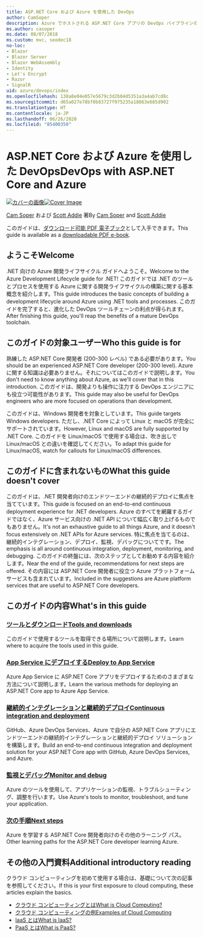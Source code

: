 ```yaml
---
title: ASP.NET Core および Azure を使用した DevOps
author: CamSoper
description: Azure でホストされる ASP.NET Core アプリの DevOps パイプラインの構築に関するエンドツーエンドのガイダンスを提供するガイド。
ms.author: casoper
ms.date: 08/07/2018
ms.custom: mvc, seodec18
no-loc:
- Blazor
- Blazor Server
- Blazor WebAssembly
- Identity
- Let's Encrypt
- Razor
- SignalR
uid: azure/devops/index
ms.openlocfilehash: 138a8e04e057e5679c3d2b84d5351a3a4ab7cd8c
ms.sourcegitcommit: d65a027e78bf0b83727f975235a18863e685d902
ms.translationtype: HT
ms.contentlocale: ja-JP
ms.lasthandoff: 06/26/2020
ms.locfileid: "85400350"
---
```

# <a name="devops-with-aspnet-core-and-azure"></a><span data-ttu-id="3a1e0-103">ASP.NET Core および Azure を使用した DevOps</span><span class="sxs-lookup"><span data-stu-id="3a1e0-103">DevOps with ASP.NET Core and Azure</span></span>

<span data-ttu-id="3a1e0-104">[![カバーの画像](./media/cover-large.png)](https://aka.ms/devopsbook)</span><span class="sxs-lookup"><span data-stu-id="3a1e0-104">[![Cover Image](./media/cover-large.png)](https://aka.ms/devopsbook)</span></span>

<span data-ttu-id="3a1e0-105">[Cam Soper](https://twitter.com/camsoper) および [Scott Addie](https://twitter.com/scottaddie) 著</span><span class="sxs-lookup"><span data-stu-id="3a1e0-105">By [Cam Soper](https://twitter.com/camsoper) and [Scott Addie](https://twitter.com/scottaddie)</span></span>

<span data-ttu-id="3a1e0-106">このガイドは、[ダウンロード可能 PDF 電子ブック](https://aka.ms/devopsbook)として入手できます。</span><span class="sxs-lookup"><span data-stu-id="3a1e0-106">This guide is available as a [downloadable PDF e-book](https://aka.ms/devopsbook).</span></span>

## <a name="welcome"></a><span data-ttu-id="3a1e0-107">ようこそ</span><span class="sxs-lookup"><span data-stu-id="3a1e0-107">Welcome</span></span> 

<span data-ttu-id="3a1e0-108">.NET 向けの Azure 開発ライフサイクル ガイドへようこそ。</span><span class="sxs-lookup"><span data-stu-id="3a1e0-108">Welcome to the Azure Development Lifecycle guide for .NET!</span></span> <span data-ttu-id="3a1e0-109">このガイドでは .NET のツールとプロセスを使用する Azure に関する開発ライフサイクルの構築に関する基本概念を紹介します。</span><span class="sxs-lookup"><span data-stu-id="3a1e0-109">This guide introduces the basic concepts of building a development lifecycle around Azure using .NET tools and processes.</span></span> <span data-ttu-id="3a1e0-110">このガイドを完了すると、進化した DevOps ツールチェーンの利点が得られます。</span><span class="sxs-lookup"><span data-stu-id="3a1e0-110">After finishing this guide, you'll reap the benefits of a mature DevOps toolchain.</span></span>

## <a name="who-this-guide-is-for"></a><span data-ttu-id="3a1e0-111">このガイドの対象ユーザー</span><span class="sxs-lookup"><span data-stu-id="3a1e0-111">Who this guide is for</span></span>

<span data-ttu-id="3a1e0-112">熟練した ASP.NET Core 開発者 (200-300 レベル) である必要があります。</span><span class="sxs-lookup"><span data-stu-id="3a1e0-112">You should be an experienced ASP.NET Core developer (200-300 level).</span></span> <span data-ttu-id="3a1e0-113">Azure に関する知識は必要ありません。それについてはこのガイドで説明します。</span><span class="sxs-lookup"><span data-stu-id="3a1e0-113">You don't need to know anything about Azure, as we'll cover that in this introduction.</span></span> <span data-ttu-id="3a1e0-114">このガイドは、開発よりも操作に注力する DevOps エンジニアにも役立つ可能性があります。</span><span class="sxs-lookup"><span data-stu-id="3a1e0-114">This guide may also be useful for DevOps engineers who are more focused on operations than development.</span></span>

<span data-ttu-id="3a1e0-115">このガイドは、Windows 開発者を対象としています。</span><span class="sxs-lookup"><span data-stu-id="3a1e0-115">This guide targets Windows developers.</span></span> <span data-ttu-id="3a1e0-116">ただし、.NET Core によって Linux と macOS が完全にサポートされています。</span><span class="sxs-lookup"><span data-stu-id="3a1e0-116">However, Linux and macOS are fully supported by .NET Core.</span></span> <span data-ttu-id="3a1e0-117">このガイドを Linux/macOS で使用する場合は、吹き出しで Linux/macOS との違いを確認してください。</span><span class="sxs-lookup"><span data-stu-id="3a1e0-117">To adapt this guide for Linux/macOS, watch for callouts for Linux/macOS differences.</span></span>

## <a name="what-this-guide-doesnt-cover"></a><span data-ttu-id="3a1e0-118">このガイドに含まれないもの</span><span class="sxs-lookup"><span data-stu-id="3a1e0-118">What this guide doesn't cover</span></span>

<span data-ttu-id="3a1e0-119">このガイドは、.NET 開発者向けのエンドツーエンドの継続的デプロイに焦点を当てています。</span><span class="sxs-lookup"><span data-stu-id="3a1e0-119">This guide is focused on an end-to-end continuous deployment experience for .NET developers.</span></span> <span data-ttu-id="3a1e0-120">Azure のすべてを網羅するガイドではなく、Azure サービス向けの .NET API について幅広く取り上げるものでもありません。</span><span class="sxs-lookup"><span data-stu-id="3a1e0-120">It's not an exhaustive guide to all things Azure, and it doesn't focus extensively on .NET APIs for Azure services.</span></span> <span data-ttu-id="3a1e0-121">特に焦点を当てるのは、継続的インテグレーション、デプロイ、監視、デバッグについてです。</span><span class="sxs-lookup"><span data-stu-id="3a1e0-121">The emphasis is all around continuous integration, deployment, monitoring, and debugging.</span></span> <span data-ttu-id="3a1e0-122">このガイドの終盤には、次のステップとしてお勧めする内容を紹介します。</span><span class="sxs-lookup"><span data-stu-id="3a1e0-122">Near the end of the guide, recommendations for next steps are offered.</span></span> <span data-ttu-id="3a1e0-123">その内容には ASP.NET Core 開発者に役立つ Azure プラットフォーム サービスも含まれています。</span><span class="sxs-lookup"><span data-stu-id="3a1e0-123">Included in the suggestions are Azure platform services that are useful to ASP.NET Core developers.</span></span>

## <a name="whats-in-this-guide"></a><span data-ttu-id="3a1e0-124">このガイドの内容</span><span class="sxs-lookup"><span data-stu-id="3a1e0-124">What's in this guide</span></span>

### <a name="tools-and-downloads"></a>[<span data-ttu-id="3a1e0-125">ツールとダウンロード</span><span class="sxs-lookup"><span data-stu-id="3a1e0-125">Tools and downloads</span></span>](xref:azure/devops/tools-and-downloads)

<span data-ttu-id="3a1e0-126">このガイドで使用するツールを取得できる場所について説明します。</span><span class="sxs-lookup"><span data-stu-id="3a1e0-126">Learn where to acquire the tools used in this guide.</span></span>

### <a name="deploy-to-app-service"></a>[<span data-ttu-id="3a1e0-127">App Service にデプロイする</span><span class="sxs-lookup"><span data-stu-id="3a1e0-127">Deploy to App Service</span></span>](xref:azure/devops/deploy-to-app-service)

<span data-ttu-id="3a1e0-128">Azure App Service に ASP.NET Core アプリをデプロイするためのさまざまな方法について説明します。</span><span class="sxs-lookup"><span data-stu-id="3a1e0-128">Learn the various methods for deploying an ASP.NET Core app to Azure App Service.</span></span>

### <a name="continuous-integration-and-deployment"></a>[<span data-ttu-id="3a1e0-129">継続的インテグレーションと継続的デプロイ</span><span class="sxs-lookup"><span data-stu-id="3a1e0-129">Continuous integration and deployment</span></span>](xref:azure/devops/cicd)

<span data-ttu-id="3a1e0-130">GitHub、Azure DevOps Services、Azure で自分の ASP.NET Core アプリにエンドツーエンドの継続的インテグレーションと継続的デプロイ ソリューションを構築します。</span><span class="sxs-lookup"><span data-stu-id="3a1e0-130">Build an end-to-end continuous integration and deployment solution for your ASP.NET Core app with GitHub, Azure DevOps Services, and Azure.</span></span>

### <a name="monitor-and-debug"></a>[<span data-ttu-id="3a1e0-131">監視とデバッグ</span><span class="sxs-lookup"><span data-stu-id="3a1e0-131">Monitor and debug</span></span>](xref:azure/devops/monitor)

<span data-ttu-id="3a1e0-132">Azure のツールを使用して、アプリケーションの監視、トラブルシューティング、調整を行います。</span><span class="sxs-lookup"><span data-stu-id="3a1e0-132">Use Azure's tools to monitor, troubleshoot, and tune your application.</span></span>

### <a name="next-steps"></a>[<span data-ttu-id="3a1e0-133">次の手順</span><span class="sxs-lookup"><span data-stu-id="3a1e0-133">Next steps</span></span>](xref:azure/devops/next-steps)

<span data-ttu-id="3a1e0-134">Azure を学習する ASP.NET Core 開発者向けのその他のラーニング パス。</span><span class="sxs-lookup"><span data-stu-id="3a1e0-134">Other learning paths for the ASP.NET Core developer learning Azure.</span></span>

## <a name="additional-introductory-reading"></a><span data-ttu-id="3a1e0-135">その他の入門資料</span><span class="sxs-lookup"><span data-stu-id="3a1e0-135">Additional introductory reading</span></span>

<span data-ttu-id="3a1e0-136">クラウド コンピューティングを初めて使用する場合は、基礎について次の記事を参照してください。</span><span class="sxs-lookup"><span data-stu-id="3a1e0-136">If this is your first exposure to cloud computing, these articles explain the basics.</span></span>

* [<span data-ttu-id="3a1e0-137">クラウド コンピューティングとは</span><span class="sxs-lookup"><span data-stu-id="3a1e0-137">What is Cloud Computing?</span></span>](https://azure.microsoft.com/overview/what-is-cloud-computing/)
* [<span data-ttu-id="3a1e0-138">クラウド コンピューティングの例</span><span class="sxs-lookup"><span data-stu-id="3a1e0-138">Examples of Cloud Computing</span></span>](https://azure.microsoft.com/overview/examples-of-cloud-computing/)
* [<span data-ttu-id="3a1e0-139">IaaS とは</span><span class="sxs-lookup"><span data-stu-id="3a1e0-139">What is IaaS?</span></span>](https://azure.microsoft.com/overview/what-is-iaas/)
* [<span data-ttu-id="3a1e0-140">PaaS とは</span><span class="sxs-lookup"><span data-stu-id="3a1e0-140">What is PaaS?</span></span>](https://azure.microsoft.com/overview/what-is-paas/)
